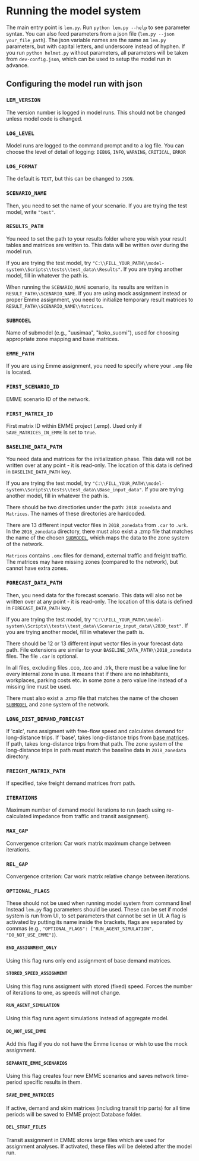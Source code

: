 # Running the model system

The main entry point is `lem.py`.
Run `python lem.py --help` to see parameter syntax.
You can also feed parameters from a json file (`lem.py --json your_file_path`).
The json variable names are the same as `lem.py` parameters,
but with capital letters, and underscore instead of hyphen.
If you run `python helmet.py` without parameters,
all parameters will be taken from `dev-config.json`,
which can be used to setup the model run in advance.

## Configuring the model run with json

### `LEM_VERSION`

The version number is logged in model runs.
This should not be changed unless model code is changed.

### `LOG_LEVEL`

Model runs are logged to the command prompt and to a log file.
You can choose the level of detail of logging:
`DEBUG`, `INFO`, `WARNING`, `CRITICAL`, `ERROR`

### `LOG_FORMAT`

The default is `TEXT`, but this can be changed to `JSON`.

### `SCENARIO_NAME`

Then, you need to set the name of your scenario.
If you are trying the test model, write `"test"`.

### `RESULTS_PATH`

You need to set the path to your results folder where you wish your
result tables and matrices are written to.
This data will be written over during the model run.

If you are trying the test model, try
`"C:\\FILL_YOUR_PATH\\model-system\\Scripts\\tests\\test_data\\Results"`.
If you are trying another model, fill in whatever the path is.

When running the `SCENARIO_NAME` scenario, its results are written in `RESULT_PATH\\SCENARIO_NAME`.
If you are using mock assignment instead or proper Emme assignment,
you need to initialize temporary result matrices to `RESULT_PATH\\SCENARIO_NAME\\Matrices`.

### `SUBMODEL`

Name of submodel (e.g., "uusimaa", "koko_suomi"),
used for choosing appropriate zone mapping and base matrices.

### `EMME_PATH`

If you are using Emme assignment, you need to specify where your `.emp` file is located.

### `FIRST_SCENARIO_ID`

EMME scenario ID of the network.

### `FIRST_MATRIX_ID`

First matrix ID within EMME project (.emp).
Used only if `SAVE_MATRICES_IN_EMME` is set to `true`.

### `BASELINE_DATA_PATH`

You need data and matrices for the initialization phase.
This data will not be written over at any point - it is read-only.
The location of this data is defined in `BASELINE_DATA_PATH` key.

If you are trying the test model, try
`"C:\\FILL_YOUR_PATH\\model-system\\Scripts\\tests\\test_data\\Base_input_data"`.
If you are trying another model, fill in whatever the path is.

There should be two directiories under the path: `2018_zonedata` and `Matrices`.
The names of these directories are hardcoded.

There are 13 different input vector files in `2018_zonedata` from `.car` to `.wrk`.
In the `2018_zonedata` directory, there must also exist a .zmp file that matches
the name of the chosen [`SUBMODEL`](#submodel),
which maps the data to the zone system of the network.

`Matrices` contains `.omx` files for demand, external traffic and freight traffic.
The matrices may have missing zones (compared to the network), but cannot have extra zones.

### `FORECAST_DATA_PATH`

Then, you need data for the forecast scenario.
This data will also not be written over at any point - it is read-only.
The location of this data is defined in `FORECAST_DATA_PATH` key.

If you are trying the test model, try
`"C:\\FILL_YOUR_PATH\\model-system\\Scripts\\tests\\test_data\\Scenario_input_data\\2030_test"`.
If you are trying another model, fill in whatever the path is.

There should be 12 or 13 different input vector files in your forecast data path.
File extensions are similar to your `BASELINE_DATA_PATH\\2018_zonedata` files.
The file `.car` is optional.

In all files, excluding files .cco, .tco and .trk, there must be a value
line for every internal zone in use.
It means that if there are no inhabitants, workplaces, parking costs etc. in
some zone a zero value line instead of a missing line must be used.

There must also exist a .zmp file that matches the name of the chosen [`SUBMODEL`](#submodel)
and zone system of the network.

### `LONG_DIST_DEMAND_FORECAST`

If 'calc', runs assigment with free-flow speed and calculates demand for long-distance trips.
If 'base', takes long-distance trips from [base matrices](#baseline_data_path).
If path, takes long-distance trips from that path.
The zone system of the long-distance trips in path must match the baseline data
in `2018_zonedata` directory.

### `FREIGHT_MATRIX_PATH`

If specified, take freight demand matrices from path.

### `ITERATIONS`

Maximum number of demand model iterations to run
(each using re-calculated impedance from traffic and transit assignment).

### `MAX_GAP`

Convergence criterion: Car work matrix maximum change between iterations.

### `REL_GAP`

Convergence criterion: Car work matrix relative change between iterations.

### `OPTIONAL_FLAGS`

These should not be used when running model system from command line!
Instead `lem.py` flag parameters should be used.
These can be set if model system is run from UI, to set parameters that cannot be set in UI.
A flag is activated by putting its name inside the brackets,
flags are separated by commas (e.g., `"OPTIONAL_FLAGS": ["RUN_AGENT_SIMULATION", "DO_NOT_USE_EMME"]`).

#### `END_ASSIGNMENT_ONLY`

Using this flag runs only end assignment of base demand matrices.

#### `STORED_SPEED_ASSIGNMENT`

Using this flag runs assigment with stored (fixed) speed.
Forces the number of iterations to one, as speeds will not change.

#### `RUN_AGENT_SIMULATION`

Using this flag runs agent simulations instead of aggregate model.

#### `DO_NOT_USE_EMME`

Add this flag if you do not have the Emme license or wish to use the mock assignment.

#### `SEPARATE_EMME_SCENARIOS`

Using this flag creates four new EMME scenarios and saves
network time-period specific results in them.

#### `SAVE_EMME_MATRICES`

If active, demand and skim matrices (including transit trip parts) for all time
periods will be saved to EMME project Database folder.

#### `DEL_STRAT_FILES`

Transit assignment in EMME stores large files which are used for assignment analyses.
If activated, these files will be deleted after the model run.
